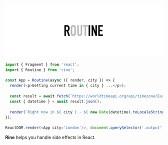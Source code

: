 ![Rine logo](./assets/logo.jpg)

```js
import { Fragment } from 'react';
import { Routine } from 'rine';

const App = Routine(async ({ render, city }) => {
  render(<p>Getting current time in { city } ...</p>);
      
  const result = await fetch(`https://worldtimeapi.org/api/timezone/Europe/${ city }.json`);
  const { datetime } = await result.json();

  render(`Right now in ${ city } - ${ new Date(datetime).toLocaleString() }`);
});

ReactDOM.render(<App city='London'/>, document.querySelector('.output')); 
```

**Rine** helps you handle side effects in React.
